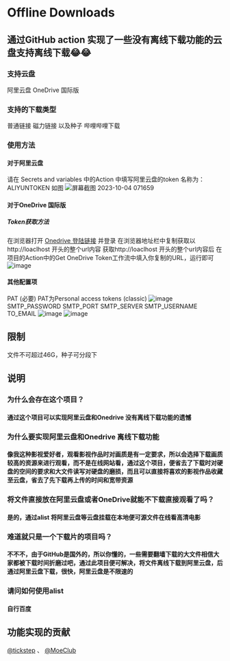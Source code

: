# Offline Downloads
## 通过GitHub action 实现了一些没有离线下载功能的云盘支持离线下载😂😂
### 支持云盘
阿里云盘
OneDrive 国际版
### 支持的下载类型
普通链接 磁力链接 以及种子 哔哩哔哩下载
### 使用方法
#### 对于阿里云盘
请在 Secrets and variables 中的Action 中填写阿里云盘的token
名称为：ALIYUNTOKEN
如图
![屏幕截图 2023-10-04 071659](https://github.com/Yvan-W/Offline_Downloads/assets/80970174/fab78292-de4c-4aa4-a483-8417ee59006c)
#### 对于OneDrive 国际版
#####  Token获取方法
在浏览器打开 [Onedrive 登陆链接](https://login.microsoftonline.com/common/oauth2/v2.0/authorize?client_id=78d4dc35-7e46-42c6-9023-2d39314433a5&response_type=code&redirect_uri=http://localhost/onedrive-login&response_mode=query&scope=offline_access%20User.Read%20Files.ReadWrite.All) 并登录
在浏览器地址栏中复制获取以 http://loaclhost 开头的整个url内容
获取http://loaclhost 开头的整个url内容后 在项目的Action中的Get OneDrive Token工作流中填入你复制的URL，运行即可
![image](https://github.com/Yvan-W/Offline_Downloads/assets/80970174/bab1d545-413b-4c63-a8f3-7066da6aef8e)
#### 其他配置项
PAT (必要) PAT为Personal access tokens (classic)
![image](https://github.com/Yvan-W/Offline_Downloads/assets/80970174/3033d71f-ffb4-448a-badc-fed93a374313)
SMTP_PASSWORD
SMTP_PORT
SMTP_SERVER
SMTP_USERNAME
TO_EMAIL
![image](https://github.com/Yvan-W/Offline_Downloads/assets/80970174/11a6c2b0-2803-4185-bd5b-01ff1aa4767a)
![image](https://github.com/Yvan-W/Offline_Downloads/assets/80970174/23b59ca1-9c5c-4357-a663-0fdf0f8747e6)
## 限制
文件不可超过46G，种子可分段下
## 说明
### 为什么会存在这个项目？
#### 通过这个项目可以实现阿里云盘和Onedrive 没有离线下载功能的遗憾
### 为什么要实现阿里云盘和Onedrive 离线下载功能
#### 像我这种影视爱好者，观看影视作品时对画质是有一定要求，所以会选择下载画质较高的资源来进行观看，而不是在线网站看，通过这个项目，便省去了下载时对硬盘的空间的要求和大文件读写对硬盘的磨损，而且可以直接将喜欢的影视作品收藏至云盘，省去了先下载再上传的时间和宽带资源
### 将文件直接放在阿里云盘或者OneDrive就能不下载直接观看了吗？
#### 是的，通过alist 将阿里云盘等云盘挂载在本地便可源文件在线看高清电影
### 难道就只是一个下载片的项目吗？
#### 不不不，由于GitHub是国外的，所以你懂的，一些需要翻墙下载的大文件相信大家都被下载时间折磨过吧，通过此项目便可解决，将文件离线下载到阿里云盘，后通过阿里云盘下载，很快，阿里云盘是不限速的
### 请问如何使用alist
#### 自行百度
## 功能实现的贡献
[@tickstep](https://github.com/tickstep/aliyunpan)
、
[@MoeClub](https://github.com/MoeClub/OneList)
